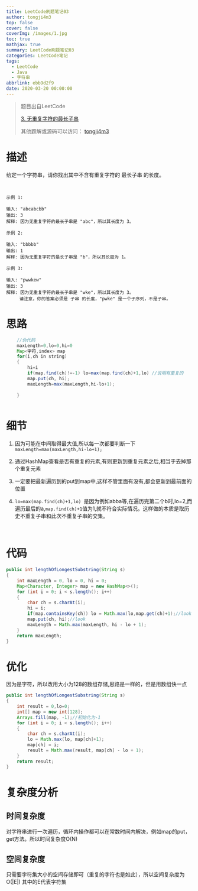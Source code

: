 ```yaml
---
title: LeetCode刷题笔记03
author: tongji4m3
top: false
cover: false
coverImg: /images/1.jpg
toc: true
mathjax: true
summary: LeetCode刷题笔记03
categories: LeetCode笔记
tags:
  - LeetCode
  - Java
  - 字符串
abbrlink: ebb9d2f9
date: 2020-03-20 00:00:00
---
```


> 题目出自LeetCode
>
>  [3. 无重复字符的最长子串](https://leetcode-cn.com/problems/longest-substring-without-repeating-characters/)
>
>  其他题解或源码可以访问： [tongji4m3](https://github.com/tongji4m3/LeetCode)



# 描述

给定一个字符串，请你找出其中不含有重复字符的 最长子串 的长度。

```


示例 1:

输入: "abcabcbb"
输出: 3 
解释: 因为无重复字符的最长子串是 "abc"，所以其长度为 3。

```


```
示例 2:

输入: "bbbbb"
输出: 1
解释: 因为无重复字符的最长子串是 "b"，所以其长度为 1。

```

```
示例 3:

输入: "pwwkew"
输出: 3
解释: 因为无重复字符的最长子串是 "wke"，所以其长度为 3。
     请注意，你的答案必须是 子串 的长度，"pwke" 是一个子序列，不是子串。

```

# 思路



```java
	//伪代码
	maxLength=0,lo=0,hi=0
	Map<字符,index> map
    for(i,ch in string)
    {
        hi=i
        if(map.find(ch)!=-1) lo=max(map.find(ch)+1,lo) //说明有重复的
        map.put(ch, hi);
        maxLength=max(maxLength,hi-lo+1);   
            
    }
    
```





# 细节

1.  因为可能在中间取得最大值,所以每一次都要判断一下`maxLength=max(maxLength,hi-lo+1);`

2.  通过HashMap查看是否有重复的元素,有则更新到重复元素之后,相当于去掉那个重复元素

3.  一定要把最新遍历到的put到map中,这样不管里面有没有,都会更新到最前面的位置

4.  `lo=max(map.find(ch)+1,lo) `是因为例如abba等,在遍历完第二个b时,lo=2,而遍历最后的a,`map.find(ch)+1`值为1,就不符合实际情况。这样做的本质是取历史不重复子串和此次不重复子串的交集。


​	

# 代码
```java
public int lengthOfLongestSubstring(String s)
{
    int maxLength = 0, lo = 0, hi = 0;
    Map<Character, Integer> map = new HashMap<>();
    for (int i = 0; i < s.length(); i++)
    {
        char ch = s.charAt(i);
        hi = i;
        if(map.containsKey(ch)) lo = Math.max(lo,map.get(ch)+1);//look
        map.put(ch, hi);//look
        maxLength = Math.max(maxLength, hi - lo + 1);
    }
    return maxLength;
}
```
# 优化
因为是字符，所以改用大小为128的数组存储,思路是一样的，但是用数组快一点
```java
public int lengthOfLongestSubstring(String s)
{
    int result = 0,lo=0;
    int[] map = new int[128];
    Arrays.fill(map, -1);//初始化为-1
    for (int i = 0; i < s.length(); i++)
    {
        char ch = s.charAt(i);
        lo = Math.max(lo, map[ch]+1);
        map[ch] = i;
        result = Math.max(result, map[ch] - lo + 1);
    }
    return result;
}
```

# 复杂度分析
## 时间复杂度
对字符串进行一次遍历，循环内操作都可以在常数时间内解决，例如map的put，get方法。所以时间复杂度O(N)
## 空间复杂度
只需要字符集大小的空间存储即可（重复的字符也是如此），所以空间复杂度为O(|E|) 其中的E代表字符集